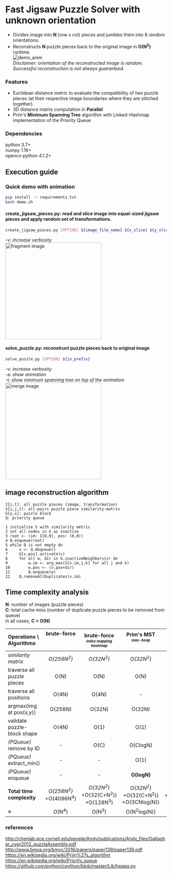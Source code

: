 # Fast Jigsaw Puzzle Solver with unknown orientation
- Divides image into <b>N</b> (row x col) pieces and jumbles them into 8 random orientations.</br>
- Reconstructs <b>N</b> puzzle pieces back to the original image in <b>O(N<sup>2</sup>)</b> runtime.</br>
![demo_anim](https://hj2choi.github.io/images/external/jigsaw_puzzle_solver_2.gif)</br>
<i>Disclaimer: orientation of the reconstructed image is random. Successful reconstruction is not always guaranteed.</i>

### Features
  - Euclidean distance metric to evaluate the compatibility of two puzzle pieces (at their respective image boundaries where they are stitched together).
  - 3D distance matrix computation in <b>Parallel</b> <br>
  - Prim's <b>Minimum Spanning Tree</b> algorithm with Linked-Hashmap implementation of the Priority Queue<br>


### Dependencies
python 3.7+  
numpy 1.16+  
opencv-python 4.1.2+  

## Execution guide
### Quick demo with animation
```bash
pip install -r requirements.txt
bash demo.sh
```  

#### create_jigsaw_pieces.py: read and slice image into equal-sized jigsaw pieces and apply random set of transformations.
```bash
create_jigsaw_pieces.py [OPTION] ${image_file_name} ${x_slice} ${y_slice} ${out_prefix}
```
-v: *increase verbosity*</br>
<img src="https://hj2choi.github.io/images/external/cut_image.png" width="300" title="fragment image">
</br>

#### solve_puzzle.py: reconstruct puzzle pieces back to original image
```bash
solve_puzzle.py [OPTION] ${in_prefix}
```
-v: *increase verbosity*<br/>
-a: *show animation*<br/>
-t: *show minimum spanning tree on top of the animation*<br/>
<img src="https://hj2choi.github.io/images/external/merge_image.png" width="300" title="merge image">

## image reconstruction algorithm
```
I[i,t]: all puzzle pieces (image, transformation)
S[i,j,t]: all-pairs puzzle piece similarity-matrix
G[y,x]: puzzle block
Q: priority queue

1 initialize S with similarity metric
2 set all nodes in G as inactive
3 root <- (im: I[0,0], pos: (0,0))
4 Q.enqueue(root)
5 while Q is not empty do
6     v <- Q.dequeue()
7     G[v.pos].activate(v)
8     for all w, dir in G.inactiveNeighbors(v) do
9         w.im <- arg_max(S[v.im,j,k] for all j and k)
10        w.pos <- (v.pos+dir)
11        Q.enqueue(w)
12    Q.removeAllDuplicates(v.im)
```

## Time complexity analysis
<b>N</b>: number of images (puzzle pieces)</br>
<b>C</b>: total cache miss (number of duplicate puzzle pieces to be removed from queue)</br>
in all cases, <b>C = O(N)</b></br>

| Operations \ Algorithms       | brute-force<br><br><br> | brute-force</br><sub><sup><i>index mapping</i></br><i>hashmap</i></sub></sup> | Prim's MST</br><sub><sup><i>max-heap</i></sub></sup><br><br> | Prim's MST</br><sub><sup><i>linked-hashmap</i></sub></sup></br><sub><sup><i>matrix symmetry</i></sub></sup> |
|:------------------------------| :---: | :---: | :---: | :---: |
| <i>similarity matrix</i>      | <i>O(256N<sup>2</sup>) | <i>O(32N<sup>2</sup>) | <i>O(32N<sup>2</sup>) | <i><b>O(16N<sup>2</sup>)</b></i> |
| traverse all puzzle pieces    | O(N) | O(N) | O(N) | O(N) |
| traverse all positions        | O(4N) | O(4N) | - | - |
| argmax(img at pos(x,y))       | O(256N) | O(32N) | O(32N) | O(32N) |
| validate puzzle-block shape   | O(4N) | O(1) | O(1) | O(1) |
| <i>(PQueue)</i> remove by ID  | - | O(C) | O(ClogN) | <b>O(C)</b> |
| <i>(PQueue)</i> extract_min() | - | - | O(1) | <b>O(1)</b> |
| <i>(PQueue)</i> enqueue       | - | - | <b>O(logN)</b> | O(N) |
| <b>Total time complexity</b>  | <i>O(256N<sup>2</sup>)</i></br>+O(4096N<sup>4</sup>) | <i>O(32N<sup>2</sup>)</i></br>+O(32(C+N<sup>2</sup>))</br>+O(128N<sup>3</sup>) | <i>O(32N<sup>2</sup>)</i></br>+O(32(C+N<sup>2</sup>))</br>+O(3CNlog(N))</br> | <i>O(16N<sup>2</sup>)</i></br>+O(32(C+N<sup>2</sup>))</br>+O(N(C+N)) |
| <b>=</b>                      | O(N<sup>4</sup>) | O(N<sup>3</sup>) | O(N<sup>2</sup>log(N)) | <b>O(N<sup>2</sup>)</b> |

### references
http://chenlab.ece.cornell.edu/people/Andy/publications/Andy_files/Gallagher_cvpr2012_puzzleAssembly.pdf</br>
http://www.bmva.org/bmvc/2016/papers/paper139/paper139.pdf</br>
https://en.wikipedia.org/wiki/Prim%27s_algorithm</br>
https://en.wikipedia.org/wiki/Priority_queue</br>
https://github.com/python/cpython/blob/master/Lib/heapq.py</br>

